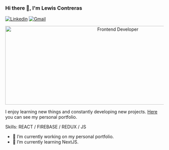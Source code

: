 ### Hi there 👋, I'm Lewis Contreras
[![Linkedin](https://img.shields.io/badge/-LinkedIn-blue?style=flat&logo=Linkedin&logoColor=white)](https://www.linkedin.com/in/lewis-contreras/)
[![Gmail](https://img.shields.io/badge/-Gmail-c14438?style=flat&logo=Gmail&logoColor=white)](mailto:legiconba4@gmail.com)



<p align="center">
  <img width="700" height="250" alt="Frontend Developer" src="https://i.imgur.com/VApkZo6.jpeg">
</p>






I enjoy learning new things and constantly developing new projects.
[Here](https://lewiscontreras.github.io/) you can see my personal portfolio.


Skills:  REACT / FIREBASE / REDUX / JS 

- 🔭 I’m currently working on my personal portfolio. 
- 🌱 I’m currently learning NextJS. 



